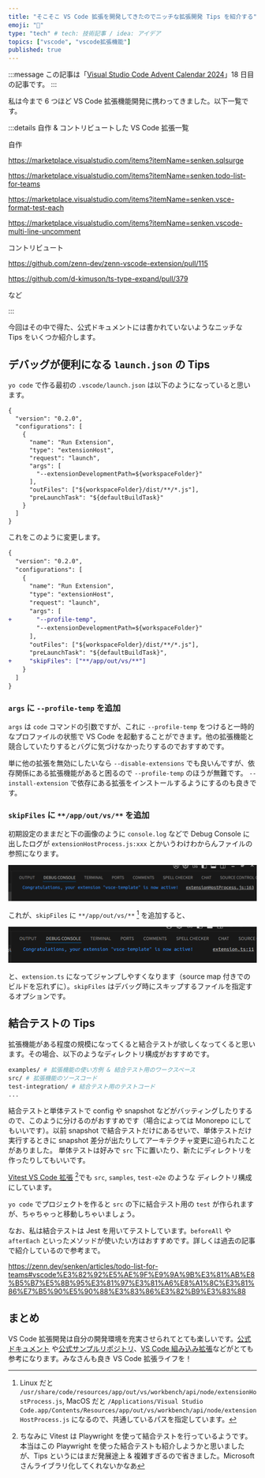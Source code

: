 ```yaml
---
title: "そこそこ VS Code 拡張を開発してきたのでニッチな拡張開発 Tips を紹介する"
emoji: "🚀"
type: "tech" # tech: 技術記事 / idea: アイデア
topics: ["vscode", "vscode拡張機能"]
published: true
---
```


:::message
この記事は「[Visual Studio Code Advent Calendar 2024](https://qiita.com/advent-calendar/2024/visual_studio_code)」18 日目の記事です。
:::

私は今まで 6 つほど VS Code 拡張機能開発に携わってきました。以下一覧です。

:::details 自作 & コントリビュートした VS Code 拡張一覧

自作

https://marketplace.visualstudio.com/items?itemName=senken.sqlsurge

https://marketplace.visualstudio.com/items?itemName=senken.todo-list-for-teams

https://marketplace.visualstudio.com/items?itemName=senken.vsce-format-test-each

https://marketplace.visualstudio.com/items?itemName=senken.vscode-multi-line-uncomment

コントリビュート

https://github.com/zenn-dev/zenn-vscode-extension/pull/115

https://github.com/d-kimuson/ts-type-expand/pull/379

など

:::

今回はその中で得た、公式ドキュメントには書かれていないようなニッチな Tips をいくつか紹介します。

## デバッグが便利になる `launch.json` の Tips

`yo code` で作る最初の `.vscode/launch.json` は以下のようになっていると思います。

```json:初期設定 の .vscode/launch.json
{
  "version": "0.2.0",
  "configurations": [
    {
      "name": "Run Extension",
      "type": "extensionHost",
      "request": "launch",
      "args": [
        "--extensionDevelopmentPath=${workspaceFolder}"
      ],
      "outFiles": ["${workspaceFolder}/dist/**/*.js"],
      "preLaunchTask": "${defaultBuildTask}"
    }
  ]
}
```

これをこのように変更します。

```diff json:.vscode/launch.json
{
  "version": "0.2.0",
  "configurations": [
    {
      "name": "Run Extension",
      "type": "extensionHost",
      "request": "launch",
      "args": [
+       "--profile-temp",
        "--extensionDevelopmentPath=${workspaceFolder}"
      ],
      "outFiles": ["${workspaceFolder}/dist/**/*.js"],
      "preLaunchTask": "${defaultBuildTask}",
+     "skipFiles": ["**/app/out/vs/**"]
    }
  ]
}
```

### `args` に `--profile-temp` を追加

`args` は `code` コマンドの引数ですが、これに `--profile-temp` をつけると一時的なプロファイルの状態で VS Code を起動することができます。他の拡張機能と競合していたりするとバグに気づけなかったりするのでおすすめです。

単に他の拡張を無効にしたいなら `--disable-extensions` でも良いんですが、依存関係にある拡張機能があると困るので `--profile-temp` のほうが無難です。
`--install-extension` で依存にある拡張をインストールするようにするのも良きです。

### `skipFiles` に `**/app/out/vs/**` を追加

初期設定のままだと下の画像のように `console.log` などで Debug Console に出したログが `extensionHostProcess.js:xxx` とかいうわけわからんファイルの参照になります。

![alt text](/images/vsce-tips-2024/image-1.png)

これが、`skipFiles` に `**/app/out/vs/**` [^skipFiles] を追加すると、

[^skipFiles]: Linux だと `/usr/share/code/resources/app/out/vs/workbench/api/node/extensionHostProcess.js`, MacOS だと `/Applications/Visual Studio Code.app/Contents/Resources/app/out/vs/workbench/api/node/extensionHostProcess.js` になるので、共通しているパスを指定しています。

![alt text](/images/vsce-tips-2024/image.png)

と、`extension.ts` になってジャンプしやすくなります（source map 付きでのビルドを忘れずに）。`skipFiles` はデバッグ時にスキップするファイルを指定するオプションです。

## 結合テストの Tips

拡張機能がある程度の規模になってくると結合テストが欲しくなってくると思います。その場合、以下のようなディレクトリ構成がおすすめです。

```sh
examples/ # 拡張機能の使い方例 & 結合テスト用のワークスペース
src/ # 拡張機能のソースコード
test-integration/ # 結合テスト用のテストコード
...
```

結合テストと単体テストで config や snapshot などがバッティングしたりするので、このように分けるのがおすすめです（場合によっては Monorepo にしてもいいです）。以前 snapshot で結合テストだけにあるせいで、単体テストだけ実行するときに snapshot 差分が出たりしてアーキテクチャ変更に迫られたことがありました。
単体テストは好みで `src` 下に置いたり、新たにディレクトリを作ったりしてもいいです。

[Vitest VS Code 拡張](https://github.com/vitest-dev/vscode) [^vitest]でも `src`, `samples`, `test-e2e` のような ディレクトリ構成にしています。

[^vitest]: ちなみに Vitest は Playwright を使って結合テストを行っているようです。本当はこの Playwright を使った結合テストも紹介しようかと思いましたが、Tips というにはまだ発展途上 & 複雑すぎるので省きました。Microsoft さんライブラリ化してくれないかなあ

`yo code` でプロジェクトを作ると `src` の下に結合テスト用の `test` が作られますが、ちゃちゃっと移動しちゃいましょう。

なお、私は結合テストは Jest を用いてテストしています。`beforeAll` や `afterEach` といったメソッドが使いたい方はおすすめです。詳しくは過去の記事で紹介しているので参考まで。

https://zenn.dev/senken/articles/todo-list-for-teams#vscode%E3%82%92%E5%AE%9F%E9%9A%9B%E3%81%AB%E8%B5%B7%E5%8B%95%E3%81%97%E3%81%A6%E8%A1%8C%E3%81%86%E7%B5%90%E5%90%88%E3%83%86%E3%82%B9%E3%83%88

## まとめ

VS Code 拡張開発は自分の開発環境を充実させられてとても楽しいです。[公式ドキュメント](https://code.visualstudio.com/api/extension-guides/overview) や[公式サンプルリポジトリ](https://github.com/microsoft/vscode-extension-samples)、[VS Code 組み込み拡張](https://github.com/microsoft/vscode/tree/main/extensions)などがとても参考になります。みなさんも良き VS Code 拡張ライフを！
